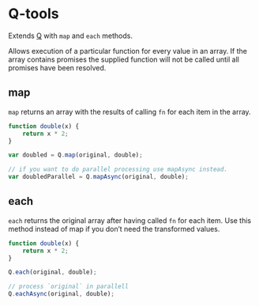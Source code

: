 Q-tools
=========

Extends [Q](https://github.com/kriskowal/q) with `map` and `each` methods.

Allows execution of a particular function for every value in an array. If the array
contains promises the supplied function will not be called until all promises have been
resolved.

## map

`map` returns an array with the results of calling `fn` for each item in the array.

```javascript
function double(x) {
    return x * 2;
}

var doubled = Q.map(original, double);

// if you want to do parallel processing use mapAsync instead.
var doubledParallel = Q.mapAsync(original, double);
```

## each

`each` returns the original array after having called `fn` for each item. Use this method instead
of map if you don’t need the transformed values.

```javascript
function double(x) {
    return x * 2;
}

Q.each(original, double);

// process `original` in parallell
Q.eachAsync(original, double);
```

